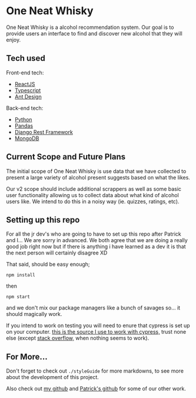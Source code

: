 # One Neat Whisky

One Neat Whisky is a alcohol recommendation system. Our goal is to provide users an interface to find and discover new alcohol that they will enjoy.

## Tech used

Front-end tech:
- [ReactJS](https://reactjs.org)
- [Typescript](https://www.typescriptlang.org)
- [Ant Design](https://ant.design)

Back-end tech:
- [Python](https://www.python.org)
- [Pandas](https://pandas.pydata.org)
- [Django Rest Framework](https://www.django-rest-framework.org)
- [MongoDB](https://www.mongodb.com/1)

## Current Scope and Future Plans

The initial scope of One Neat Whisky is use data that we have collected to present a large variety of alcohol present suggests based on what the likes.

Our v2 scope should include additional scrappers as well as some basic user functionality allowing us to collect data about what kind of alcohol users like. We intend to do this in a noisy way (ie. quizzes, ratings, etc).

## Setting up this repo

For all the jr dev's who are going to have to set up this repo after Patrick and I... We are sorry in advanced. We both agree that we are doing a really good job right now but if there is anything i have learned as a dev it is that the next person will certainly disagree XD

That said, should be easy enough;

```
npm install
```

then 

```
npm start
```

and we don't mix our package managers like a bunch of savages so... it should magically work.

If you intend to work on testing you will need to enure that cypress is set up on your computer. [this is the source I use to work with cypress,](https://www.cypress.io/) trust none else (except [stack overflow,](https://stackoverflow.com) when nothing seems to work).

## For More...

Don't forget to check out `./styleGuide` for more markdowns, to see more about the development of this project. 

Also check out [my github](https://github.com/winstonsummers) and [Patrick's github](https://github.com/Patrick-Hubbell) for some of our other work.

